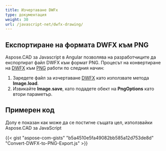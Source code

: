 ```yaml
---
title: Изчертаване DWFx
type: документация
weight: 30
url: /javascript-net/dwfx-drawing/
---
```


## **Експортиране на формата DWFX към PNG**

Aspose.CAD за Javascript в Angular позволява на разработчиците да експортират файл DWFX към формат PNG.
Процесът на конвертиране на [DWFX](https://docs.fileformat.com/cad/dwfx/) към [PNG](https://docs.fileformat.com/image/png/) работи по следния начин:

1. Заредете файл за изчертаване [DWFX](https://docs.fileformat.com/cad/dwfx/) като използвате метода **Image.load**.
1. Извикайте **Image.save**, като подадете обект на **PngOptions** като втори параметър.

## Примерен код

Долу е показан как може да се постигне същата цел, използвайки Aspose.CAD за JavaScript

{{< gist "aspose-com-gists" "b5a4510e5fa49082bb585a12d753de8d" "Convert-DWFX-to-PNG-Export.js" >}}
